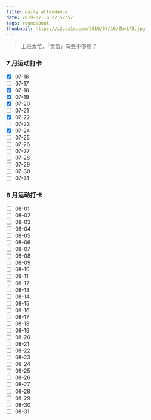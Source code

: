 ```yaml
---
title: daily attendance
date: 2019-07-16 22:52:57
tags: roundabout
thumbnail: https://s2.ax1x.com/2019/07/16/ZbvLP1.jpg
---
```

> 上班太忙，「觉悟」有些不够用了
<!-- more -->

### 7 月运动打卡

- [x] 07-16
- [ ] 07-17
- [x] 07-18
- [x] 07-19
- [x] 07-20
- [ ] 07-21
- [x] 07-22
- [ ] 07-23
- [x] 07-24
- [ ] 07-25
- [ ] 07-26
- [ ] 07-27
- [ ] 07-28
- [ ] 07-29
- [ ] 07-30
- [ ] 07-31

### 8 月运动打卡

- [ ] 08-01
- [ ] 08-02
- [ ] 08-03
- [ ] 08-04
- [ ] 08-05
- [ ] 08-06
- [ ] 08-07
- [ ] 08-08
- [ ] 08-09
- [ ] 08-10
- [ ] 08-11
- [ ] 08-12
- [ ] 08-13
- [ ] 08-14
- [ ] 08-15
- [ ] 08-16
- [ ] 08-17
- [ ] 08-18
- [ ] 08-19
- [ ] 08-20
- [ ] 08-21
- [ ] 08-22
- [ ] 08-23
- [ ] 08-24
- [ ] 08-25
- [ ] 08-26
- [ ] 08-27
- [ ] 08-28
- [ ] 08-29
- [ ] 08-30
- [ ] 08-31